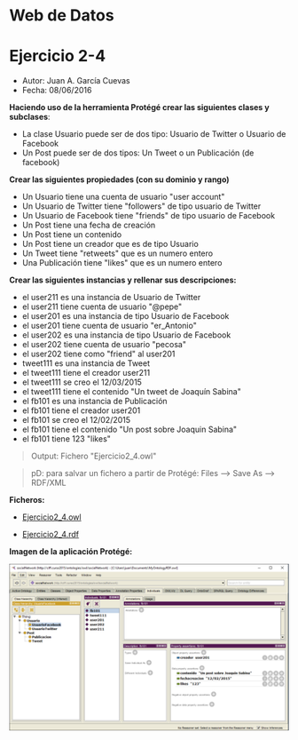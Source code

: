 # Web de Datos 
# Ejercicio 2-4

- Autor: Juan A. García Cuevas
- Fecha: 08/06/2016

**Haciendo uso de la herramienta Protégé crear las siguientes clases y subclases**:

- La clase Usuario puede ser de dos tipo: Usuario de Twitter o Usuario de Facebook
- Un Post puede ser de dos tipos: Un Tweet o un Publicación (de facebook)

**Crear las siguientes propiedades (con su dominio y rango)**

- Un Usuario tiene una cuenta de usuario "user account"
- Un Usuario de Twitter tiene "followers" de tipo usuario de Twitter
- Un Usuario de Facebook tiene "friends" de tipo usuario de Facebook
- Un Post tiene una fecha de creación
- Un Post tiene un contenido
- Un Post tiene un creador que es de tipo Usuario
- Un Tweet tiene "retweets" que es un numero entero
- Una Publicación tiene "likes" que es un numero entero

**Crear las siguientes instancias y rellenar sus descripciones:**

- el user211 es una instancia de Usuario de Twitter
- el user211 tiene cuenta de usuario "@pepe"
- el user201 es una instancia de tipo Usuario de Facebook
- el user201 tiene cuenta de usuario "er_Antonio"
- el user202 es una instancia de tipo Usuario de Facebook
- el user202 tiene cuenta de usuario "pecosa"
- el user202 tiene como "friend" al user201
- tweet111 es una instancia de Tweet
- el tweet111 tiene el creador user211
- el tweet111 se creo el 12/03/2015
- el tweet111 tiene el contenido "Un tweet de Joaquín Sabina"
- el fb101 es una instancia de Publicación
- el fb101 tiene el creador user201
- el fb101 se creo el 12/02/2015
- el fb101 tiene el contenido "Un post sobre Joaquin Sabina"
- el fb101 tiene 123 "likes"

> Output: Fichero "Ejercicio2_4.owl"

> pD: para salvar un fichero a partir de Protégé: Files --> Save As --> RDF/XML

**Ficheros:**

- [Ejercicio2_4.owl](https://github.com/juangarciaciff/WebDatosEjercicios/blob/master/datos/Ejercicio2_4.owl)

- [Ejercicio2_4.rdf](https://github.com/juangarciaciff/WebDatosEjercicios/blob/master/datos/Ejercicio2_4.rdf)

**Imagen de la aplicación Protégé:**

![Protege](images/Protege.PNG)

